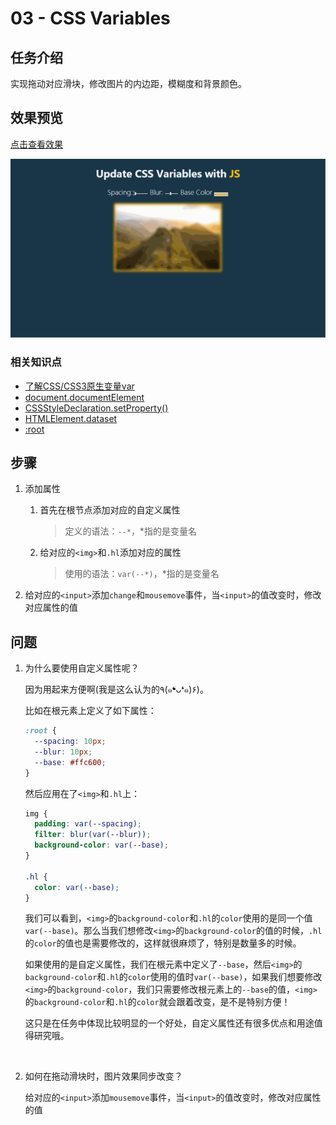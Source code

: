 # 03 - CSS Variables

## 任务介绍

实现拖动对应滑块，修改图片的内边距，模糊度和背景颜色。

## 效果预览

[点击查看效果](https://miraclezys.github.io/JavaScript30/03%20-%20CSS%20Variables/index-ME.html)

![show](./image/a.gif)

### 相关知识点

* [了解CSS/CSS3原生变量var](http://www.zhangxinxu.com/wordpress/2016/11/css-css3-variables-var/)
* [document.documentElement](https://developer.mozilla.org/zh-CN/docs/Web/API/Document/documentElement)
* [CSSStyleDeclaration.setProperty()](https://developer.mozilla.org/en-US/docs/Web/API/CSSStyleDeclaration/setProperty)
* [HTMLElement.dataset](https://developer.mozilla.org/zh-CN/docs/Web/API/HTMLElement/dataset)
* [:root](https://developer.mozilla.org/zh-CN/docs/Web/CSS/:root)

## 步骤

1. 添加属性

   1. 首先在根节点添加对应的自定义属性

      >  定义的语法：`--*`，*指的是变量名 


   2. 给对应的`<img>`和`.hl`添加对应的属性

      > 使用的语法：`var(--*)`，*指的是变量名

3. 给对应的`<input>`添加`change`和`mousemove`事件，当`<input>`的值改变时，修改对应属性的值


## 问题

1. 为什么要使用自定义属性呢？

   因为用起来方便啊(我是这么认为的٩(๑❛ᴗ❛๑)۶)。

   比如在根元素上定义了如下属性：

   ```css
   :root {
     --spacing: 10px;
     --blur: 10px;
     --base: #ffc600;
   }
   ```

   然后应用在了`<img>`和`.hl`上：

   ```css
   img {
     padding: var(--spacing);
     filter: blur(var(--blur));
     background-color: var(--base);
   }

   .hl {
     color: var(--base);
   }
   ```

   我们可以看到，`<img>`的`background-color`和`.hl`的`color`使用的是同一个值`var(--base)`。那么当我们想修改`<img>`的`background-color`的值的时候，`.hl`的`color`的值也是需要修改的，这样就很麻烦了，特别是数量多的时候。

   如果使用的是自定义属性，我们在根元素中定义了`--base`，然后`<img>`的`background-color`和`.hl`的`color`使用的值时`var(--base)`，如果我们想要修改`<img>`的`background-color`，我们只需要修改根元素上的`--base`的值，`<img>`的`background-color`和`.hl`的`color`就会跟着改变，是不是特别方便！

   这只是在任务中体现比较明显的一个好处，自定义属性还有很多优点和用途值得研究哦。

   ​

2. 如何在拖动滑块时，图片效果同步改变？

   给对应的`<input>`添加`mousemove`事件，当`<input>`的值改变时，修改对应属性的值